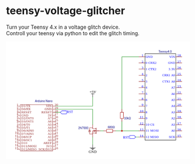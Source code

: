 # teensy-voltage-glitcher
Turn your Teensy 4.x in a voltage glitch device.<br/>
Controll your teensy via python to edit the glitch timing.<br/>

![alt text](https://raw.githubusercontent.com/wiesnerroyal/teensy-voltage-glitcher/main/circuit.png)


